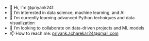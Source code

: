 

- 👋 Hi, I’m @priyank241
- 👀 I’m interested in data science, machine learning, and AI
- 🌱 I’m currently learning advanced Python techniques and data visualization
- 💞️ I’m looking to collaborate on data-driven projects and ML models
- 📫 How to reach me: priyank.acharekar24@gmail.com

<!---
priyank241/priyank241 is a ✨ special ✨ repository because its `README.md` (this file) appears on your GitHub profile.
You can click the Preview link to take a look at your changes.
--->
